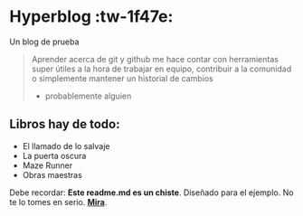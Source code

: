 # Hyperblog :tw-1f47e:
Un blog de prueba
> Aprender acerca de git y github me hace contar con herramientas super útiles a la hora de trabajar en equipo, contribuir a la comunidad o simplemente mantener un historial de cambios
> - probablemente alguien

## Libros hay de todo:
* El llamado de lo salvaje
* La puerta oscura
* Maze Runner
* Obras maestras

Debe recordar: **Este readme.md es un chiste**. Diseñado para el ejemplo. No te lo tomes en serio. [**Mira**](https://lichess.org/ "Mira").